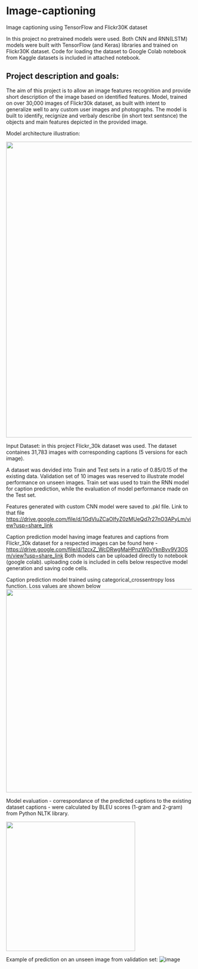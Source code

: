 # Image-captioning
Image captioning using TensorFlow and Flickr30K dataset

In this project no pretrained models were used. Both CNN and RNN(LSTM) models were built with TensorFlow (and Keras) libraries and trained on Flickr30K dataset. Code for loading the dataset to Google Colab notebook from Kaggle datasets is included in attached notebook.

## Project description and goals:
The aim of this project is to allow an image features recognition and provide short description of the image based on identified features.
Model, trained on over 30,000 images of Flickr30k dataset, as built with intent to generalize well to any custom user images and photographs. The model is built to identify, recignize and verbaly describe (in short text sentsnce) the objects and main features depicted in the provided image.

Model architecture illustration:

<img src="https://user-images.githubusercontent.com/101993270/230741248-063afd2b-e1d8-4e15-9ad7-fef146a84907.png" width="800" />

Input Dataset: in this project Flickr_30k dataset was used. The dataset containes 31,783 images with corresponding captions (5 versions for each image).

A dataset was devided into Train and Test sets in a ratio of 0.85/0.15 of the existing data. Validation set of 10 images was reserved to illustrate model performance on unseen images. Train set was used to train the RNN model for caption prediction, while the evaluation of model performance made on the Test set. 

Features generated with custom CNN model were saved to .pkl file. Link to that file https://drive.google.com/file/d/1GdVluZCaOIfyZ0zMUeQd7r27nO3APyLm/view?usp=share_link

Caption prediction model having image features and captions from Flickr_30k dataset for a respected images can be found here - https://drive.google.com/file/d/1zcxZ_WcDRwgMaHPnzW0vYknBvv9V3OSm/view?usp=share_link
Both models can be uploaded directly to notebook (google colab). uploading code is included in cells below respective model generation and saving code cells.

Caption prediction model trained using categorical_crossentropy loss function. Loss values are shown below
<img src="https://user-images.githubusercontent.com/101993270/230743078-dafd45b2-6da9-4337-82d2-0ab86f83feb3.png" width="550" />


Model evaluation - correspondance of the predicted captions to the existing dataset captions - were calculated by BLEU scores (1-gram and 2-gram) from Python NLTK library.

<img src="https://user-images.githubusercontent.com/101993270/230744030-f2edab1b-bb93-4ca7-9f90-f9087759a4ba.png" width="350" />

Example of prediction on an unseen image from validation set:
![image](https://user-images.githubusercontent.com/101993270/230742251-0547d956-0fe3-4bb3-bc48-0d100f00dcdf.png)

